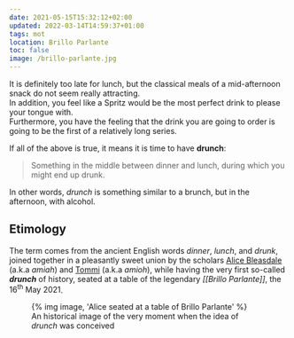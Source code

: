 ```yaml
---
date: 2021-05-15T15:32:12+02:00
updated: 2022-03-14T14:59:37+01:00
tags: mot
location: Brillo Parlante
toc: false
image: /brillo-parlante.jpg
---
```

It is definitely too late for lunch, but the classical meals of a mid-afternoon snack do not seem really attracting.  
In addition, you feel like a Spritz would be the most perfect drink to please your tongue with.  
Furthermore, you have the feeling that the drink you are going to order is going to be the first of a relatively long series.

If all of the above is true, it means it is time to have **drunch**:

> Something in the middle between dinner and lunch, during which you might end up drunk.

In other words, *drunch* is something similar to a brunch, but in the afternoon, with alcohol.

## Etimology

The term comes from the ancient English words *dinner*, *lunch*, and *drunk*, joined together in a pleasantly sweet union by the scholars [Alice Bleasdale](https://instagram.com/alice_bleasdale 'Alice’s Instagram profile') (a.k.a *amiah*) and [Tommi](/home/) (a.k.a *amioh*), while having the very first so-called ***drunch*** of history, seated at a table of the legendary *[[Brillo Parlante]]*, the <time datetime='2021-05-16'>16<sup>th</sup> May 2021</time>.

<figure>
	{% img image, 'Alice seated at a table of Brillo Parlante' %}
	<figcaption>An historical image of the very moment when the idea of <em>drunch</em> was conceived</figcaption>
</figure>
